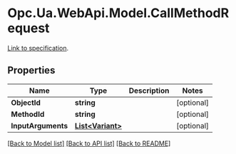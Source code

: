 # Opc.Ua.WebApi.Model.CallMethodRequest
[Link to specification](https://reference.opcfoundation.org/v105/Core/docs/Part4/5.12.2/#5.12.2.2).

## Properties

Name | Type | Description | Notes
------------ | ------------- | ------------- | -------------
**ObjectId** | **string** |  | [optional] 
**MethodId** | **string** |  | [optional] 
**InputArguments** | [**List&lt;Variant&gt;**](Variant.md) |  | [optional] 

[[Back to Model list]](../README.md#documentation-for-models) [[Back to API list]](../README.md#documentation-for-api-endpoints) [[Back to README]](../README.md)

